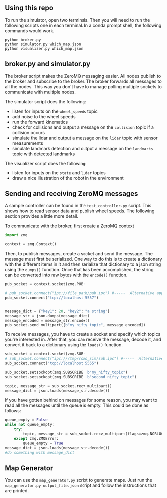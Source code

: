 ## Using this repo

To run the simulator, open two terminals. Then you will need to run the following scripts one in each terminal. In a conda prompt shell, the following commands 
would work.

```
python broker.py
python simulator.py which_map.json
python visualizer.py which_map.json
```


## broker.py and simulator.py

The broker script makes the ZeroMQ messaging easier. All nodes publish to the
broker and subscribe to the broker. The broker forwards all messages to all the
nodes. This way you don't have to manage polling multiple sockets to
communicate with multiple nodes.

The simulator script does the following:

* listen for inputs on the `wheel_speeds` topic
* add noise to the wheel speeds
* run the forward kinematics
* check for collisions and output a message on the `collision` topic if a collision occurs
* simulate the lidar and output a message on the `lidar` topic with sensor measurements
* simulate landmark detection and output a message on the `landmarks` topic with detected landmarks

The visualizer script does the following:

* listen for inputs on the `state` and `lidar` topics
* draw a nice illustration of the robot in the environment

## Sending and receiving ZeroMQ messages

A sample controller can be found in the `test_controller.py` script. This shows
how to read sensor data and publish wheel speeds. The following section
provides a little more detail.

To communicate with the broker, first create a ZeroMQ context
```python
import zmq

context = zmq.Context()
```

Then, to publish messages, create a socket and send the message. The message
must first be serialized. One way to do this is to create a dictionary with the
different items in it and then serialize that dictionary to a json string using
the `dumps()` function. Once that has been accomplished, the string can be
converted into raw bytes with the `encode()` function.

```python
pub_socket = context.socket(zmq.PUB)

# pub_socket.connect("ipc://file_path/pub.ipc") #-----  Alternative approach using files instead of TCP.
pub_socket.connect("tcp://localhost:5557") 


message_dict = {"key1": 20, "key2": "a string"}
message_str = json.dumps(message_dict)
message_encoded = message_str.encode()
pub_socket.send_multipart([b"my_nifty_topic", message_encoded])
```

To receive messages, you have to create a socket and specify which topics
you're interested in. After that, you can receive the message, decode it, and
convert it back to a dictionary using the `loads()` function.

```python
sub_socket = context.socket(zmq.SUB)
# sub_socket.connect("ipc:///tmp/robo_sim/sub.ipc") #-----  Alternative approach using files instead of TCP.
sub_socket.connect("tcp://localhost:5555") 

sub_socket.setsockopt(zmq.SUBSCRIBE, b"my_nifty_topic")
sub_socket.setsockopt(zmq.SUBSCRIBE, b"second_nifty_topic")

topic, message_str = sub_socket.recv_multipart()
message_dict = json.loads(message_str.decode())
```

If you have gotten behind on messages for some reason, you may want to read all
the messages until the queue is empty. This could be done as follows:

```python
queue_empty = False
while not queue_empty:
    try:
        topic, message_str = sub_socket.recv_multipart(flags=zmq.NOBLOCK)
    except zmq.ZMQError:
        queue_empty = True
message_dict = json.loads(message_str.decode())
#do something with message_dict
```

## Map Generator

You can use the `map_generator.py` script to generate maps. Just run the
`map_generator.py output_file.json` script and follow the instructions that are
printed.
